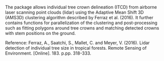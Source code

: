 The package allows individual tree crown delineation (ITCD) from airborne laser scanning point clouds (lidar) using the Adaptive Mean Shift 3D (AMS3D) clustering algorithm described by Ferraz et al. (2016). It 	further	contains functions for parallelization of the clustering and post-processing such as fitting polygons around tree crowns and matching detected crowns with stem positions on the ground.

Reference: Ferraz, A., Saatchi, S., Mallet, C. and Meyer, V. (2016). Lidar detection of individual tree size in tropical forests. Remote Sensing of Environment. [Online]. 183. p.pp. 318-333.
